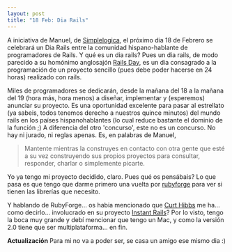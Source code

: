 ```yaml
---
layout: post
title: "18 Feb: Dia Rails"
---
```


A iniciativa de Manuel, de [Simplelogica](http://simplelogica.net/logicola/index.php?id=477), el próximo dia 18 de Febrero se celebrará un Dia Rails entre la comunidad hispano-hablante de programadores de Rails.
Y qué es un dia rails? Pues un dia rails, de modo parecido a su homónimo anglosajón [Rails Day](http://www.railsday.com), es un dia consagrado a la programación de un proyecto sencillo (pues debe poder hacerse en 24 horas) realizado con rails.

Miles de programadores se dedicarán, desde la mañana del 18 a la mañana del 19 (hora más, hora menos) a diseñar, implementar y (esperemos) anunciar su proyecto. Es una oportunidad excelente para pasar al estrellato (ya sabeis, todos tenemos derecho a nuestros quince minutos) del mundo rails en los países hispanohablantes (lo cual reduce bastante el dominio de la función ;) A diferencia del otro 'concurso', este no es un concurso. No hay ni jurado, ni reglas apenas. Es, en palabras de Manuel,

>Mantente mientras la construyes en contacto con otra gente que esté a su vez construyendo sus propios proyectos para consultar, responder, charlar o simplemente picarte.

Yo ya tengo mi proyecto decidido, claro. Pues qué os pensábais? Lo que pasa es que tengo que darme primero una vuelta por [rubyforge](http://rubyforge.org) para ver si tienen las librerías que necesito.

Y hablando de RubyForge... os habia mencionado que [Curt Hibbs](http://blog.curthibbs.us/) me ha... como decirlo... involucrado en su proyecto [Instant Rails](http://instantrails.rubyforge.org/)? Por lo visto, tengo la boca muy grande y debí mencionar que tengo un Mac, y como la versión 2.0 tiene que ser multiplataforma... en fin.

**Actualización** Para mi no va a poder ser, se casa un amigo ese mismo dia :)

